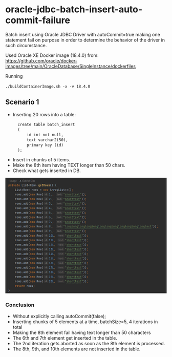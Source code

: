 # oracle-jdbc-batch-insert-auto-commit-failure

Batch insert using Oracle JDBC Driver with autoCommit=true making one statement fail on purpose in order to determine 
the behavior of the driver in such circumstance.

Used Oracle XE Docker image (18.4.0) from: https://github.com/oracle/docker-images/tree/main/OracleDatabase/SingleInstance/dockerfiles

Running

``
./buildContainerImage.sh -x -v 18.4.0
``

## Scenario 1 ##

- Inserting 20 rows into a table:
  ```
    create table batch_insert
    (
        id int not null,
        text varchar2(50),
        primary key (id)
    );
  ```
- Insert in chunks of 5 items.
- Make the 8th item having TEXT longer than 50 chars.
- Check what gets inserted in DB.


![alt Swagger Welcome](https://github.com/gldiazcardenas/oracle-jdbc-batch-insert-auto-commit-failure/blob/main/scenario_1.png?raw=true)

### Conclusion ###

- Without explicitly calling autoCommit(false);
- Inserting chunks of 5 elements at a time, batchSize=5, 4 iterations in total
- Making the 8th element fail having text longer than 50 characters
- The 6th and 7th element get inserted in the table.
- The 2nd iteration gets aborted as soon as the 8th element is processed.
- The 8th, 9th, and 10th elements are not inserted in the table.


